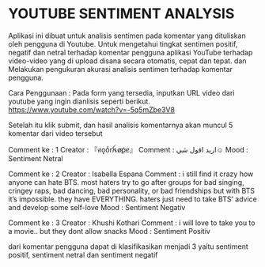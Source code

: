 # YOUTUBE SENTIMENT ANALYSIS
Aplikasi ini dibuat untuk analisis sentimen pada komentar yang dituliskan oleh pengguna di Youtube. Untuk mengetahui tingkat sentimen positif, negatif dan netral terhadap komentar
pengguna aplikasi YouTube terhadap video-video yang di upload disana secara otomatis, cepat dan tepat. dan Melakukan pengukuran akurasi analisis sentimen terhadap komentar pengguna.

Cara Penggunaan :
Pada form yang tersedia, inputkan URL video dari youtube yang ingin dianlisis seperti berikut.
https://www.youtube.com/watch?v=-5q5mZbe3V8

Setelah itu klik submit, dan hasil analisis komentarnya akan muncul 5 komentar dari video tersebut

Comment ke : 1
Creator : 『ศo͎o̾rꫝo̸p҈ꫀ』
Comment : اريد اقول شي☺
Mood : Sentiment Netral

Comment ke : 2
Creator : Isabella Espana
Comment : i still find it crazy how anyone can hate BTS. most haters try to go after groups for bad singing, cringey raps, bad dancing, bad personality, or bad friendships but with BTS it’s impossible. they have EVERYTHING. haters just need to take BTS’ advice and develop some self-love
Mood : Sentiment Negativ

Comment ke : 3
Creator : Khushi Kothari
Comment : i will love to take you to a movie.. but they dont allow snacks
Mood : Sentiment Positiv

dari komentar pengguna dapat di klasifikasikan menjadi 3 yaitu sentiment positif, sentiment netral dan sentiment negatif 

